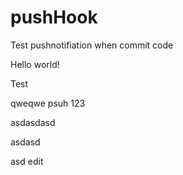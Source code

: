 # pushHook
Test pushnotifiation when commit code

Hello world!

Test

qweqwe
psuh
 123


asdasdasd

asdasd

asd edit
